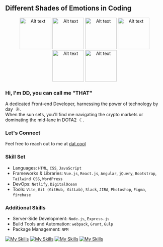 ## Different Shades of Emotions in Coding
<p align="center">
  <img src="https://raw.githubusercontent.com/doanthanhdat2509/doanthanhdat2509/main/emotion_ami_01.gif" alt="Alt text" width="100" height="100">
  <img src="https://raw.githubusercontent.com/doanthanhdat2509/doanthanhdat2509/main/emotion_ami_02.gif" alt="Alt text" width="100" height="100">
  <img src="https://raw.githubusercontent.com/doanthanhdat2509/doanthanhdat2509/main/emotion_ami_03.gif" alt="Alt text" width="100" height="100">
  <img src="https://raw.githubusercontent.com/doanthanhdat2509/doanthanhdat2509/main/emotion_ami_04.gif" alt="Alt text" width="100" height="100">
  <img src="https://raw.githubusercontent.com/doanthanhdat2509/doanthanhdat2509/main/emotion_ami_05.gif" alt="Alt text" width="100" height="100">
  <img src="https://raw.githubusercontent.com/doanthanhdat2509/doanthanhdat2509/main/emotion_ami_06.gif" alt="Alt text" width="100" height="100">
</p>

### Hi, I'm DD, you can call me "THAT"
A dedicated Front-end Developer, harnessing the power of technology by day &nbsp;☼.<br/>
When the sun sets, you'll find me navigating the crypto markets or dominating the mid-lane in DOTA2 &nbsp;☾.

### Let's Connect
Feel free to reach out to me at [dat.cool](https://dat.cool/)

### Skill Set
- Languages: `HTML`, `CSS`, `JavaScript`
- Frameworks & Libraries: `Vue.js`, `React.js`, `Angular`, `jQuery`, `Bootstrap`, `Tailwind CSS`, `WordPress`
- DevOps: `Netlify`, `DigitalOcean`
- Tools: `Vite`, `Git (GitHub, GitLab)`, `Slack`, `JIRA`, `Photoshop`, `Figma`, `firebase`

### Additional Skills
- Server-Side Development: `Node.js`, `Express.js`
- Build Tools and Automation: `webpack`, `Grunt`, `Gulp`
- Package Management: `NPM`


[![My Skills](https://skillicons.dev/icons?i=html,css,js)](https://skillicons.dev)
[![My Skills](https://skillicons.dev/icons?i=vue,react,nextjs,angular,jquery,bootstrap,tailwind,wordpress)](https://skillicons.dev)
[![My Skills](https://skillicons.dev/icons?i=netlify,digitalocean,vercel)](https://skillicons.dev)
[![My Skills](https://skillicons.dev/icons?i=vite,webpack,gitlab,github,ps,figma,firebase)](https://skillicons.dev)
